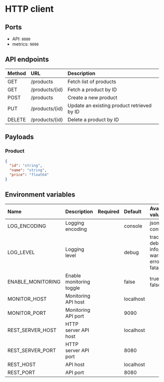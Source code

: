 
# HTTP client

## Ports

- API: `8080`
- metrics: `9090`

## API endpoints

| Method | URL            | Description                                |
|:-------|:---------------|:-------------------------------------------|
| GET    | /products      | Fetch list of products                     |
| GET    | /products/{id} | Fetch a product by ID                      |
| POST   | /products      | Create a new product                       |
| PUT    | /products/{id} | Update an existing product retrieved by ID |
| DELETE | /products/{id} | Delete a product by ID                     |

## Payloads

### Product

```json
{
  "id": "string",
  "name": "string",
  "price": "float64"
}
```

## Environment variables

| Name              | Description              | Required | Default   | Available values                        |
|:------------------|:-------------------------|:---------|:----------|:----------------------------------------|
| LOG_ENCODING      | Logging encoding         |          | console   | json, console                           |
| LOG_LEVEL         | Logging level            |          | debug     | trace, debug, info, warn, error , fatal |
| ENABLE_MONITORING | Enable monitoring toggle |          | false     | true, false                             |
| MONITOR_HOST      | Monitoring API host      |          | localhost |                                         |
| MONITOR_PORT      | Monitoring API port      |          | 9090      |                                         |
| REST_SERVER_HOST  | HTTP server API host     |          | localhost |                                         |
| REST_SERVER_PORT  | HTTP server API port     |          | 8080      |                                         |
| REST_HOST         | API host                 |          | localhost |                                         |
| REST_PORT         | API port                 |          | 8080      |                                         |
